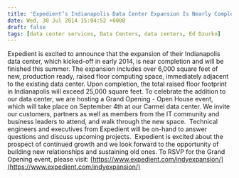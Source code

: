 ```yaml
---
title: 'Expedient’s Indianapolis Data Center Expansion Is Nearly Complete'
date: Wed, 30 Jul 2014 15:04:52 +0000
draft: false
tags: [data center services, Data Centers, data centers, Ed Dzurko]
---
```


Expedient is excited to announce that the expansion of their Indianapolis data center, which kicked-off in early 2014, is near completion and will be finished this summer. The expansion includes over 6,000 square feet of new, production ready, raised floor computing space, immediately adjacent to the existing data center. Upon completion, the total raised floor footprint in Indianapolis will exceed 25,000 square feet. To celebrate the addition to our data center, we are hosting a Grand Opening - Open House event, which will take place on September 4th at our Carmel data center. We invite our customers, partners as well as members from the IT community and business leaders to attend, and walk through the new space.  Technical engineers and executives from Expedient will be on-hand to answer questions and discuss upcoming projects.  Expedient is excited about the prospect of continued growth and we look forward to the opportunity of building new relationships and sustaining old ones. To RSVP for the Grand Opening event, please visit: [https://www.expedient.com/indyexpansion/](https://www.expedient.com/indyexpansion/)